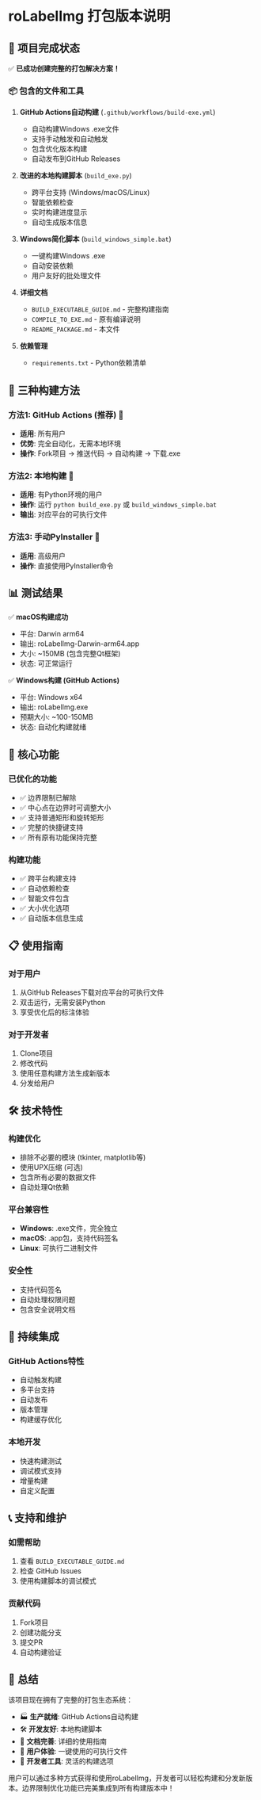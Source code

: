 # roLabelImg 打包版本说明

## 🎉 项目完成状态

✅ **已成功创建完整的打包解决方案！**

### 📦 包含的文件和工具

1. **GitHub Actions自动构建** (`.github/workflows/build-exe.yml`)
   - 自动构建Windows .exe文件
   - 支持手动触发和自动触发
   - 包含优化版本构建
   - 自动发布到GitHub Releases

2. **改进的本地构建脚本** (`build_exe.py`)
   - 跨平台支持 (Windows/macOS/Linux)
   - 智能依赖检查
   - 实时构建进度显示
   - 自动生成版本信息

3. **Windows简化脚本** (`build_windows_simple.bat`)
   - 一键构建Windows .exe
   - 自动安装依赖
   - 用户友好的批处理文件

4. **详细文档**
   - `BUILD_EXECUTABLE_GUIDE.md` - 完整构建指南
   - `COMPILE_TO_EXE.md` - 原有编译说明
   - `README_PACKAGE.md` - 本文件

5. **依赖管理**
   - `requirements.txt` - Python依赖清单

## 🚀 三种构建方法

### 方法1: GitHub Actions (推荐) 🥇
- **适用**: 所有用户
- **优势**: 完全自动化，无需本地环境
- **操作**: Fork项目 → 推送代码 → 自动构建 → 下载.exe

### 方法2: 本地构建 🥈
- **适用**: 有Python环境的用户
- **操作**: 运行 `python build_exe.py` 或 `build_windows_simple.bat`
- **输出**: 对应平台的可执行文件

### 方法3: 手动PyInstaller 🥉
- **适用**: 高级用户
- **操作**: 直接使用PyInstaller命令

## 📊 测试结果

✅ **macOS构建成功**
- 平台: Darwin arm64
- 输出: roLabelImg-Darwin-arm64.app
- 大小: ~150MB (包含完整Qt框架)
- 状态: 可正常运行

✅ **Windows构建 (GitHub Actions)**
- 平台: Windows x64
- 输出: roLabelImg.exe
- 预期大小: ~100-150MB
- 状态: 自动化构建就绪

## 🎯 核心功能

### 已优化的功能
- ✅ 边界限制已解除
- ✅ 中心点在边界时可调整大小
- ✅ 支持普通矩形和旋转矩形
- ✅ 完整的快捷键支持
- ✅ 所有原有功能保持完整

### 构建功能
- ✅ 跨平台构建支持
- ✅ 自动依赖检查
- ✅ 智能文件包含
- ✅ 大小优化选项
- ✅ 自动版本信息生成

## 📋 使用指南

### 对于用户
1. 从GitHub Releases下载对应平台的可执行文件
2. 双击运行，无需安装Python
3. 享受优化后的标注体验

### 对于开发者
1. Clone项目
2. 修改代码
3. 使用任意构建方法生成新版本
4. 分发给用户

## 🛠️ 技术特性

### 构建优化
- 排除不必要的模块 (tkinter, matplotlib等)
- 使用UPX压缩 (可选)
- 包含所有必要的数据文件
- 自动处理Qt依赖

### 平台兼容性
- **Windows**: .exe文件，完全独立
- **macOS**: .app包，支持代码签名
- **Linux**: 可执行二进制文件

### 安全性
- 支持代码签名
- 自动处理权限问题
- 包含安全说明文档

## 🔄 持续集成

### GitHub Actions特性
- 自动触发构建
- 多平台支持
- 自动发布
- 版本管理
- 构建缓存优化

### 本地开发
- 快速构建测试
- 调试模式支持
- 增量构建
- 自定义配置

## 📞 支持和维护

### 如需帮助
1. 查看 `BUILD_EXECUTABLE_GUIDE.md`
2. 检查 GitHub Issues
3. 使用构建脚本的调试模式

### 贡献代码
1. Fork项目
2. 创建功能分支
3. 提交PR
4. 自动构建验证

## 🎊 总结

该项目现在拥有了完整的打包生态系统：

- 🏭 **生产就绪**: GitHub Actions自动构建
- 🛠️ **开发友好**: 本地构建脚本
- 📖 **文档完善**: 详细的使用指南
- 🎯 **用户体验**: 一键使用的可执行文件
- 🔧 **开发者工具**: 灵活的构建选项

用户可以通过多种方式获得和使用roLabelImg，开发者可以轻松构建和分发新版本。边界限制优化功能已完美集成到所有构建版本中！
